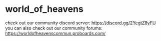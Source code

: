 # world_of_heavens
 
check out our community discord server: https://discord.gg/2YegtZ8yFU
you can also check out our community forums: https://worldofheavenscommun.proboards.com/
